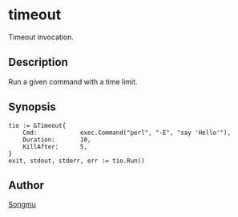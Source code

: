 timeout
=======

Timeout invocation.

## Description

Run a given command with a time limit.

## Synopsis

	tio := &Timeout{
		Cmd:            exec.Command("perl", "-E", "say 'Hello'"),
		Duration:       10,
		KillAfter:      5,
	}
	exit, stdout, stderr, err := tio.Run()

## Author

[Songmu](https://github.com/Songmu)

